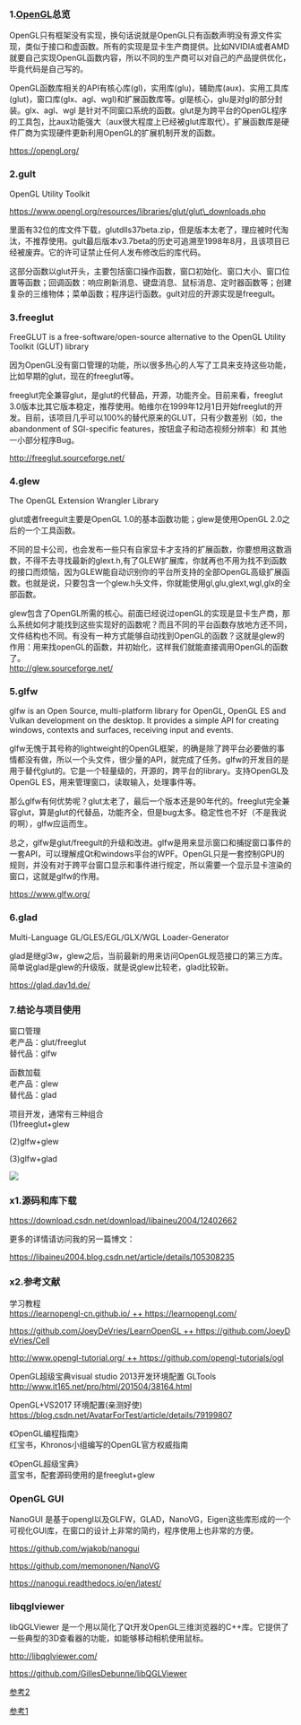 ### 1.[OpenGL](https://so.csdn.net/so/search?q=OpenGL&spm=1001.2101.3001.7020)总览

  
OpenGL只有框架没有实现，换句话说就是OpenGL只有函数声明没有源文件实现，类似于接口和虚函数。所有的实现是显卡生产商提供。比如NVIDIA或者AMD就要自己实现OpenGL函数内容，所以不同的生产商可以对自己的产品提供优化，毕竟代码是自己写的。

OpenGL函数库相关的API有核心库(gl)，实用库(glu)，辅助库(aux)、实用工具库(glut)，窗口库(glx、agl、wgl)和扩展函数库等。gl是核心，glu是对gl的部分封装。glx、agl、wgl 是针对不同窗口系统的函数。glut是为跨平台的OpenGL程序的工具包，比aux功能强大（aux很大程度上已经被glut库取代）。扩展函数库是硬件厂商为实现硬件更新利用OpenGL的扩展机制开发的函数。

https://opengl.org/

### 2.gult

  
OpenGL Utility Toolkit

https://www.opengl.org/resources/libraries/glut/glut\_downloads.php

里面有32位的库文件下载，glutdlls37beta.zip，但是版本太老了，理应被时代淘汰，不推荐使用。gult最后版本v3.7beta的历史可追溯至1998年8月，且该项目已经被废弃。它的许可证禁止任何人发布修改后的库代码。

这部分函数以glut开头，主要包括窗口操作函数，窗口初始化、窗口大小、窗口位置等函数；回调函数：响应刷新消息、键盘消息、鼠标消息、定时器函数等；创建复杂的三维物体；菜单函数；程序运行函数。gult对应的开源实现是freegult。

### 3.freeglut

  
FreeGLUT is a free-software/open-source alternative to the OpenGL Utility Toolkit (GLUT) library

因为OpenGL没有窗口管理的功能，所以很多热心的人写了工具来支持这些功能，比如早期的glut，现在的freeglut等。

freeglut完全兼容glut，是glut的代替品，开源，功能齐全。目前来看，freeglut 3.0版本比其它版本稳定，推荐使用。帕维尔在1999年12月1日开始freeglut的开发。目前，该项目几乎可以100%的替代原来的GLUT，只有少数差别（如，the abandonment of SGI-specific features，按钮盒子和动态视频分辨率）和 其他一小部分程序Bug。

http://freeglut.sourceforge.net/

### 4.glew

  
The OpenGL Extension Wrangler Library

glut或者freegult主要是OpenGL 1.0的基本函数功能；glew是使用OpenGL 2.0之后的一个工具函数。

不同的显卡公司，也会发布一些只有自家显卡才支持的扩展函数，你要想用这数涵数，不得不去寻找最新的glext.h,有了GLEW扩展库，你就再也不用为找不到函数的接口而烦恼，因为GLEW能自动识别你的平台所支持的全部OpenGL高级扩展函数。也就是说，只要包含一个glew.h头文件，你就能使用gl,glu,glext,wgl,glx的全部函数。

glew包含了OpenGL所需的核心。前面已经说过openGL的实现是显卡生产商，那么系统如何才能找到这些实现好的函数呢？而且不同的平台函数存放地方还不同，文件结构也不同。有没有一种方式能够自动找到OpenGL的函数？这就是glew的作用：用来找openGL的函数，并初始化，这样我们就能直接调用OpenGL的函数了。  
http://glew.sourceforge.net/

### 5.glfw

  
glfw is an Open Source, multi-platform library for OpenGL, OpenGL ES and Vulkan development on the desktop. It provides a simple API for creating windows, contexts and surfaces, receiving input and events.

glfw无愧于其号称的lightweight的OpenGL框架，的确是除了跨平台必要做的事情都没有做，所以一个头文件，很少量的API，就完成了任务。glfw的开发目的是用于替代glut的。它是一个轻量级的，开源的，跨平台的library。支持OpenGL及OpenGL ES，用来管理窗口，读取输入，处理事件等。

那么glfw有何优势呢？glut太老了，最后一个版本还是90年代的。freeglut完全兼容glut，算是glut的代替品，功能齐全，但是bug太多。稳定性也不好（不是我说的啊），glfw应运而生。

总之，glfw是glut/freegult的升级和改进。glfw是用来显示窗口和捕捉窗口事件的一套API，可以理解成Qt和windows平台的WPF。OpenGL只是一套控制GPU的规则，并没有对于跨平台窗口显示和事件进行规定，所以需要一个显示显卡渲染的窗口，这就是glfw的作用。

https://www.glfw.org/

### 6.glad

  
Multi-Language GL/GLES/EGL/GLX/WGL Loader-Generator

glad是继gl3w，glew之后，当前最新的用来访问OpenGL规范接口的第三方库。简单说glad是glew的升级版，就是说glew比较老，glad比较新。

https://glad.dav1d.de/

### 7.结论与项目使用

  
窗口管理  
老产品：glut/freeglut  
替代品：glfw

函数加载  
老产品：glew  
替代品：glad

项目开发，通常有三种组合  
(1)freeglut+glew

(2)glfw+glew

(3)glfw+glad

![](https://i-blog.csdnimg.cn/blog_migrate/a3bdb41c5615d3056e98c89064c74ffe.png)

### x1.源码和库下载

  
https://download.csdn.net/download/libaineu2004/12402662

更多的详情请访问我的另一篇博文：

https://libaineu2004.blog.csdn.net/article/details/105308235

### x2.参考文献

  
学习教程  
https://learnopengl-cn.github.io/ ++ https://learnopengl.com/

https://github.com/JoeyDeVries/LearnOpenGL ++ https://github.com/JoeyDeVries/Cell

http://www.opengl-tutorial.org/ ++ https://github.com/opengl-tutorials/ogl

OpenGL超级宝典visual studio 2013开发环境配置 GLTools  
http://www.it165.net/pro/html/201504/38164.html

OpenGL+VS2017 环境配置(亲测好使)  
https://blog.csdn.net/AvatarForTest/article/details/79199807

《OpenGL编程指南》  
红宝书，Khronos小组编写的OpenGL官方权威指南

《OpenGL超级宝典》  
蓝宝书，配套源码使用的是freeglut+glew

### OpenGL GUI

  
NanoGUI 是基于opengl以及GLFW，GLAD，NanoVG，Eigen这些库形成的一个可视化GUI库，在窗口的设计上非常的简约，程序使用上也非常的方便。

https://github.com/wjakob/nanogui

https://github.com/memononen/NanoVG

https://nanogui.readthedocs.io/en/latest/

### libqglviewer

  
libQGLViewer 是一个用以简化了Qt开发OpenGL三维浏览器的C++库。它提供了一些典型的3D查看器的功能，如能够移动相机使用鼠标。

http://libqglviewer.com/

https://github.com/GillesDebunne/libQGLViewer

[参考2](https://blog.csdn.net/libaineu2004/article/details/105879521)

[参考1](https://blog.csdn.net/qq_40565033/article/details/107715956?utm_medium=distribute.pc_relevant.none-task-blog-baidujs_title-0&spm=1001.2101.3001.4242)
